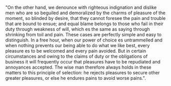 "On the other hand, we denounce with righteous indignation and dislike men who are so beguiled and demoralized by the charms of pleasure of the moment,
so blinded by desire, that they cannot foresee the pain and trouble that are bound to ensue; and equal blame belongs to those who fail in their duty through weakness of will, which es the same as saying through shrinking from toil and pain. These cases are perfectly simple and easy to distinguish. In a free hour,
when our power of choice es untrammelled and when nothing prevents our being able to do what we like best, every pleasure es to be welcomed and every pain avoided.
But in certain circumstances and owing to the claims of duty or the obligations of business it will frequently occur that pleasures have to be repudiated and annoyances accepted.
The wise man therefore always holds in these matters to this principle of selection: he rejects pleasures to secure other greater pleasures, or else he endures pains to avoid worse pains.".
